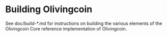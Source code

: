 Building Olivingcoin
================

See doc/build-*.md for instructions on building the various
elements of the Olivingcoin Core reference implementation of Olivingcoin.
